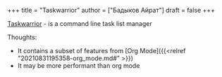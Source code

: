 +++
title = "Taskwarrior"
author = ["Бадыков Айрат"]
draft = false
+++

[Taskwarrior](https://github.com/GothenburgBitFactory/taskwarrior) - is a command line task list manager

Thoughts:

-   It contains a subset of features from [Org Mode]({{<relref "20210831195358-org_mode.md#" >}})
-   It may be more performant than org mode

